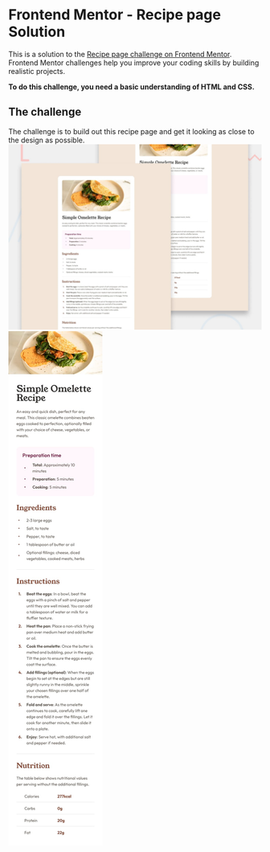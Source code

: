 # Frontend Mentor - Recipe page Solution
This is a solution to the [Recipe page challenge on Frontend Mentor](https://www.frontendmentor.io/challenges/recipe-page-KiTsR8QQKm). Frontend Mentor challenges help you improve your coding skills by building realistic projects. 

**To do this challenge, you need a basic understanding of HTML and CSS.**

## The challenge

The challenge is to build out this recipe page and get it looking as close to the design as possible.
![Design preview for the Recipe page coding challenge(Desktop View)](./design/desktop-preview.jpg)
![Design preview for the Recipe page coding challenge (Mobile view)](./design/mobile-design.jpg)


